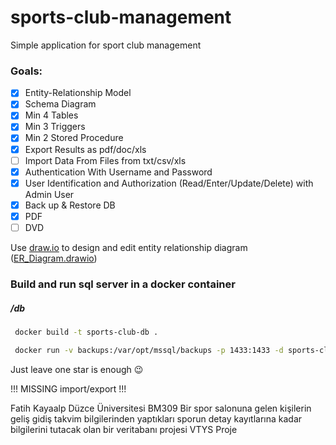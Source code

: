 # sports-club-management
Simple application for sport club management

### Goals: 

- [x] Entity-Relationship Model
- [x] Schema Diagram
- [x] Min 4 Tables
- [x] Min 3 Triggers
- [x] Min 2 Stored Procedure
- [x] Export Results as pdf/doc/xls
- [ ] Import Data From Files from txt/csv/xls
- [x] Authentication With Username and Password
- [x] User Identification and Authorization (Read/Enter/Update/Delete) with Admin User
- [x] Back up & Restore DB
- [x] PDF
- [ ] DVD

Use [draw.io](https://app.diagrams.net/) to design and edit entity relationship diagram ([ER_Diagram.drawio](https://github.com/batuhannoz/sports-club-management/blob/main/ER_Diagram.drawio))

### Build and run sql server in a docker container
##### /db
```bash
 docker build -t sports-club-db .
```
```bash
 docker run -v backups:/var/opt/mssql/backups -p 1433:1433 -d sports-club-db
```

Just leave one star is enough 😉 

!!! MISSING import/export !!! 

Fatih Kayaalp Düzce Üniversitesi BM309 
Bir spor salonuna gelen kişilerin geliş gidiş takvim bilgilerinden yaptıkları sporun detay kayıtlarına kadar bilgilerini tutacak olan bir veritabanı projesi
VTYS Proje

